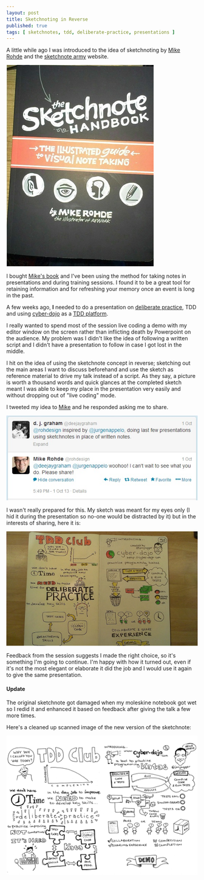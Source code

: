 ```yaml
---
layout: post
title: Sketchnoting in Reverse
published: true
tags: [ sketchnotes, tdd, deliberate-practice, presentations ]
---
```


A little while ago I was introduced to the idea of sketchnoting by 
[Mike Rohde](http://rohdesign.com/) and the 
[sketchnote army](http://www.sketchnotearmy.com/) website.

![book](/img/posts/sketchnoting-in-reverse/sketchnote-handbook.jpg)

I bought [Mike's book](http://rohdesign.com/book) and I've been using the 
method for taking notes in presentations and during training sessions. I 
found it to be a great tool for retaining information and for refreshing your 
memory once an event is long in the past.

A few weeks ago, **I** needed to do a presentation on 
[deliberate practice](http://jonjagger.blogspot.com/2011/02/deliberate-practice.html), 
TDD and using [cyber-dojo](http://www.cyber-dojo.com/) as a 
[TDD platform](http://jonjagger.blogspot.com/p/cyber-dojo_2380.html).

I really wanted to spend most of the session live coding a demo with my editor 
window on the screen rather than inflicting death by Powerpoint on the audience. 
My problem was I didn't like the idea of following a written script and I 
didn't have a presentation to follow in case I got lost in the middle.

I hit on the idea of using the sketchnote concept in reverse; sketching out 
the main areas I want to discuss beforehand and use the sketch as reference 
material to drive my talk instead of a script. As they say, a picture is 
worth a thousand words and quick glances at the completed sketch meant I was 
able to keep my place in the presentation very easily and without dropping 
out of "live coding" mode. 

I tweeted my idea to [Mike](http://twitter.com/rohdesign) and he responded 
asking me to share. 

![tweet](/img/posts/sketchnoting-in-reverse/tweet-2013-10-01.jpg)

I wasn't really prepared for this. My sketch was meant for my eyes only 
(I hid it during the presentation so no-one would be distracted by it) 
but in the interests of sharing, here it is:

<img src="/img/posts/sketchnoting-in-reverse/deliberate-practice-presentation-notes-lofi.jpg" class="img-responsive" alt="Original sketchnote" />

Feedback from the session suggests I made the right choice, so it's something 
I'm going to continue. I'm happy with how it turned out, even if it's not 
the most elegant or elaborate it did the job and I would use it again to give 
the same presentation.

<div class="alert alert-info">
<h4>Update</h4>
The original sketchnote got damaged when my moleskine notebook got wet so 
I redid it and enhanced it based on feedback after giving the talk a few 
more times.
</div>

Here's a cleaned up scanned image of the new version of the sketchnote:

<img src="/img/posts/sketchnoting-in-reverse/deliberate-practice-presentation-notes2-bw.png" class="img-responsive" alt="Sketchote update" />
